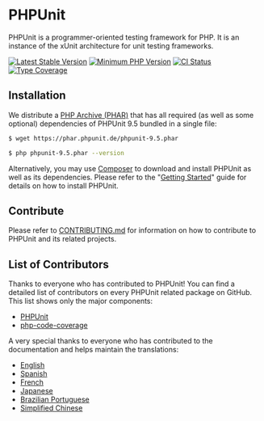 # PHPUnit

PHPUnit is a programmer-oriented testing framework for PHP. It is an instance of the xUnit architecture for unit testing
frameworks.

[![Latest Stable Version](https://img.shields.io/packagist/v/phpunit/phpunit.svg?style=flat-square)](https://packagist.org/packages/phpunit/phpunit)
[![Minimum PHP Version](https://img.shields.io/badge/php-%3E%3D%207.3-8892BF.svg?style=flat-square)](https://php.net/)
[![CI Status](https://github.com/sebastianbergmann/phpunit/workflows/CI/badge.svg?branch=9.5&event=push)](https://phpunit.de/build-status.html)
[![Type Coverage](https://shepherd.dev/github/sebastianbergmann/phpunit/coverage.svg)](https://shepherd.dev/github/sebastianbergmann/phpunit)

## Installation

We distribute a [PHP Archive (PHAR)](https://php.net/phar) that has all required (as well as some optional) dependencies
of PHPUnit 9.5 bundled in a single file:

```bash
$ wget https://phar.phpunit.de/phpunit-9.5.phar

$ php phpunit-9.5.phar --version
```

Alternatively, you may use [Composer](https://getcomposer.org/) to download and install PHPUnit as well as its
dependencies. Please refer to the "[Getting Started](https://phpunit.de/getting-started-with-phpunit.html)" guide for
details on how to install PHPUnit.

## Contribute

Please refer to [CONTRIBUTING.md](https://github.com/sebastianbergmann/phpunit/blob/master/.github/CONTRIBUTING.md) for
information on how to contribute to PHPUnit and its related projects.

## List of Contributors

Thanks to everyone who has contributed to PHPUnit! You can find a detailed list of contributors on every PHPUnit related
package on GitHub. This list shows only the major components:

* [PHPUnit](https://github.com/sebastianbergmann/phpunit/graphs/contributors)
* [php-code-coverage](https://github.com/sebastianbergmann/php-code-coverage/graphs/contributors)

A very special thanks to everyone who has contributed to the documentation and helps maintain the translations:

* [English](https://github.com/sebastianbergmann/phpunit-documentation-english/graphs/contributors)
* [Spanish](https://github.com/sebastianbergmann/phpunit-documentation-spanish/graphs/contributors)
* [French](https://github.com/sebastianbergmann/phpunit-documentation-french/graphs/contributors)
* [Japanese](https://github.com/sebastianbergmann/phpunit-documentation-japanese/graphs/contributors)
* [Brazilian Portuguese](https://github.com/sebastianbergmann/phpunit-documentation-brazilian-portuguese/graphs/contributors)
* [Simplified Chinese](https://github.com/sebastianbergmann/phpunit-documentation-chinese/graphs/contributors)

